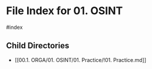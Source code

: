 # File Index for 01. OSINT
#index

## Child Directories

- [[00.1. ORGA/01. OSINT/01. Practice/!01. Practice.md]]

